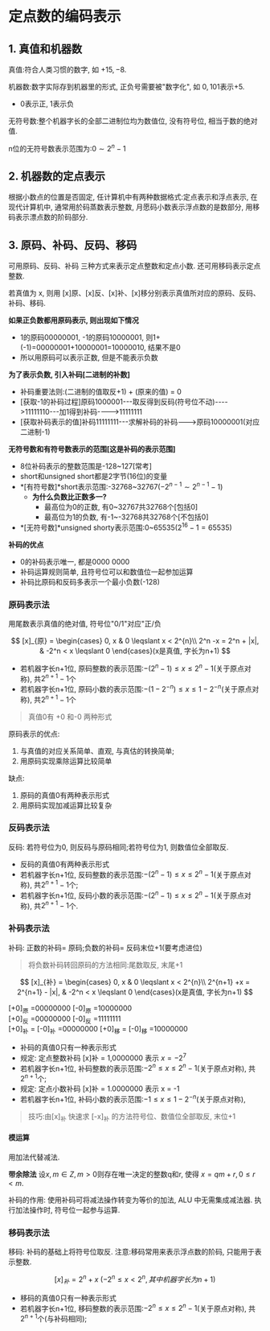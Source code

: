 # 定点数的编码表示

## 1. 真值和机器数

真值:符合人类习惯的数字, 如 $+15, -8$.

机器数:数字实际存到机器里的形式, 正负号需要被"数字化", 如 $0,101$表示$+5$.

- 0表示正, 1表示负

无符号数:整个机器字长的全部二进制位均为数值位, 没有符号位, 相当于数的绝对值.

n位的无符号数表示范围为:$0 \sim 2^n-1$

## 2. 机器数的定点表示

根据小数点的位置是否固定, 任计算机中有两种数据格式:定点表⽰和浮点表⽰,
在现代计算机中, 通常⽤於码蒸数表⽰整数, ⽉愿码⼩数表⽰浮点数的是数部分, ⽤移码表⽰漂点数的阶码部分.

## 3. 原码、补码、反码、移码

可用原码、反码、补码 三种方式来表示定点整数和定点小数. 还可用移码表示定点整数.

若真值为 x, 则用 [x]原、[x]反、[x]补、[x]移分别表示真值所对应的原码、反码、补码、移码.

**如果正负数都⽤原码表示, 则出现如下情况**

- 1的原码00000001, -1的原码10000001, 则1+(-1)=00000001+10000001=10000010, 结果不是0
- 所以⽤原码可以表示正数, 但是不能表示负数

**为了表示负数, 引⼊补码[⼆进制的补数]**

- 补码重要法则:(⼆进制的值取反+1) + (原来的值) = 0
- [获取-1的补码过程]原码1000001---取反得到反码(符号位不动)---->11111110---加1得到补码---->11111111
- [获取补码表示的值]补码11111111---求解补码的补码--->原码10000001(对应⼆进制-1)

**⽆符号数和有符号数表示的范围[这是补码的表示范围]**

- 8位补码表示的整数范围是-128~127[常考]
- short和unsigned short都是2字节(16位)的变量
- *[有符号数]*short表示范围:-32768~32767($-2^{n-1} \sim 2^{n-1}-1$)
  - **为什么负数⽐正数多⼀?**
    - 最⾼位为0的正数, 有0~32767共32768个[包括0]
    - 最⾼位为1的负数, 有-1~-32768共32768个[不包括0]
- *[⽆符号数]*unsigned shorty表示范围:0~65535($2^{16} − 1 = 65535$)

**补码的优点**

- 0的补码表示唯⼀, 都是0000 0000
- 补码运算规则简单, 且符号位可以和数值位⼀起参加运算
- 补码⽐原码和反码多表示⼀个最⼩负数(-128)

### 原码表示法

用尾数表示真值的绝对值, 符号位"0/1"对应"正/负

$$
[x]_{原} =
\begin{cases}
	0, x & 0 \leqslant x < 2^{n}\\
	2^n -x = 2^n + |x|, & -2^n < x \leqslant 0
\end{cases}(x是真值, 字长为n+1)
$$

- 若机器字长n+1位, 原码整数的表示范围:$−(2^n−1) \leqslant  x \leqslant 2^n−1$(关于原点对称), 共$2^{n+1}-1$个
- 若机器字长n+1位, 原码小数的表示范围:$−(1-2^{-n}) \leqslant  x \leqslant 1-2^{-n}$(关于原点对称), 共$2^{n+1}-1$个

> 真值0有 +0 和-0 两种形式

原码表示的优点:

1. 与真值的对应关系简单、直观, 与真估的转换简单;
2. ⽤原码实现乘除运算比较简单

缺点:

1. 原码的真值0有两种表示形式
2. 用原码实现加减运算⽐较复杂

### 反码表示法

反码: 若符号位为0, 则反码与原码相同;若符号位为1, 则数值位全部取反.

- 反码的真值0有两种表示形式
- 若机器字长n+1位, 反码整数的表示范围:$−(2^n−1) \leqslant  x \leqslant 2^n−1$(关于原点对称), 共$2^{n+1}-1$个;
- 若机器字长n+1位, 反码小数的表示范围:$−(2^n−1) \leqslant  x \leqslant 2^n−1$(关于原点对称), 共$2^{n+1}-1$个.

### 补码表示法

补码: 正数的补码= 原码;负数的补码= 反码末位+1(要考虑进位)

> 将负数补码转回原码的方法相同:尾数取反, 末尾+1

$$
[x]_{补} =
\begin{cases}
	0, x & 0 \leqslant x < 2^{n}\\
	2^{n+1} +x = 2^{n+1} - |x|, & -2^n < x \leqslant 0
\end{cases}(x是真值, 字长为n+1)
$$

[+0]<sub>原</sub> =00000000 [-0]<sub>原</sub> =10000000 <BR>
[+0]<sub>反</sub> =00000000 [-0]<sub>反</sub> =11111111 <BR>
[+0]<sub>补</sub> = [-0]<sub>补</sub> =00000000
[+0]<sub>移</sub> = [-0]<sub>移</sub> =10000000

- 补码的真值0只有一种表示形式
- 规定: 定点整数补码 [x]补 = 1,0000000 表示 $x = -2^7$
- 若机器字长n+1位, 补码整数的表示范围:$−2^n \leqslant  x \leqslant 2^n−1$(关于原点对称), 共$2^{n+1}$个;
- 规定: 定点小数补码 [x]补 = 1.0000000 表示 x = -1
- 若机器字长n+1位, 补码小数的表示范围:$−1 \leqslant  x \leqslant 1-2^{-n}$(关于原点对称),

> 技巧:由[x]<sub>补</sub> 快速求 [-x]<sub>补</sub> 的方法符号位、数值位全部取反, 末位+1

#### 模运算

用加法代替减法.

<b>带余除法</b>
设$x,m \in Z, m > 0$则存在唯一决定的整数q和r, 使得 $x=qm+r,0 \leqslant  r < m$.

补码的作用: 使用补码可将减法操作转变为等价的加法, ALU 中无需集成减法器. 执行加法操作时, 符号位一起参与运算.

### 移码表示法

移码: 补码的基础上将符号位取反. 注意:移码常用来表示浮点数的阶码, 只能用于表示整数.

$$
[x]_{补} = 2^n + x \ ( -2^n \leqslant x < 2^n, 其中机器字长为n+1 )
$$

- 移码的真值0只有一种表示形式
- 若机器字长n+1位, 移码整数的表示范围:$−2^n \leqslant  x \leqslant 2^n−1$(关于原点对称), 共$2^{n+1}$个(与补码相同);
